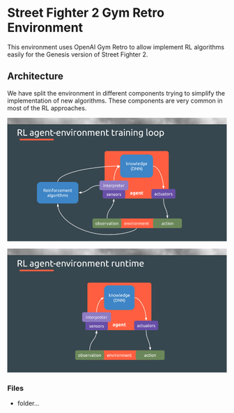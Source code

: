 Street Fighter 2 Gym Retro Environment
===

This environment uses OpenAI Gym Retro to allow implement RL algorithms easily for the Genesis version of Street Fighter 2.

## Architecture

We have split the environment in different components trying to simplify the implementation of new algorithms. These components are very common in most of the RL approaches.


![RL Agent Environment Training Loop](./images/mad_rl_scheme_training.png)


![RL Agent Environment Training Loop](./images/mad_rl_scheme_runtime.png)


### Files

 * folder...